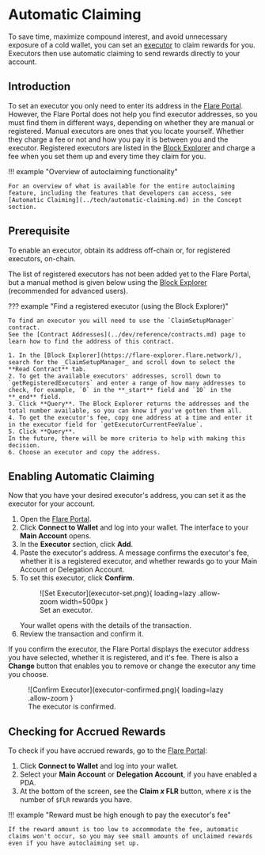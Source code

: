# Automatic Claiming

To save time, maximize compound interest, and avoid unnecessary exposure of a cold wallet, you can set an [executor](../tech/automatic-claiming.md) to claim rewards for you.
Executors then use automatic claiming to send rewards directly to your account.

## Introduction

To set an executor you only need to enter its address in the [Flare Portal](https://portal.flare.network/).
However, the Flare Portal does not help you find executor addresses, so you must find them in different ways, depending on whether they are manual or registered.
Manual executors are ones that you locate yourself.
Whether they charge a fee or not and how you pay it is between you and the executor.
Registered executors are listed in the [Block Explorer](https://flare-explorer.flare.network/) and charge a fee when you set them up and every time they claim for you.

!!! example "Overview of autoclaiming functionality"

    For an overview of what is available for the entire autoclaiming feature, including the features that developers can access, see [Automatic Claiming](../tech/automatic-claiming.md) in the Concept section.

## Prerequisite

To enable an executor, obtain its address off-chain or, for registered executors, on-chain.

The list of registered executors has not been added yet to the Flare Portal, but a manual method is given below using the [Block Explorer](./block-explorer.md) (recommended for advanced users).

??? example "Find a registered executor (using the Block Explorer)"

    To find an executor you will need to use the `ClaimSetupManager` contract.
    See the [Contract Addresses](../dev/reference/contracts.md) page to learn how to find the address of this contract.

    1. In the [Block Explorer](https://flare-explorer.flare.network/), search for the _ClaimSetupManager_ and scroll down to select the **Read Contract** tab.
    2. To get the available executors' addresses, scroll down to `getRegisteredExecutors` and enter a range of how many addresses to check, for example, `0` in the **_start** field and `10` in the **_end** field.
    3. Click **Query**. The Block Explorer returns the addresses and the total number available, so you can know if you've gotten them all.
    4. To get the executor's fee, copy one address at a time and enter it in the executor field for `getExecutorCurrentFeeValue`.
    5. Click **Query**.
    In the future, there will be more criteria to help with making this decision.
    6. Choose an executor and copy the address.

## Enabling Automatic Claiming

Now that you have your desired executor's address, you can set it as the executor for your account.

1. Open the [Flare Portal](https://portal.flare.network/).
2. Click **Connect to Wallet** and log into your wallet.
   The interface to your **Main Account** opens.
3. In the **Executor** section, click **Add**.<!--Add an image when the UI is updated.-->
4. Paste the executor's address.
    A message confirms the executor's fee, whether it is a registered executor, and whether rewards go to your Main Account or Delegation Account.
5. To set this executor, click **Confirm**.
    <figure markdown>
    ![Set Executor](executor-set.png){ loading=lazy .allow-zoom width=500px }
    <figcaption>Set an executor.</figcaption>
    </figure>
    <!--Add a new image when they change the name "automatic" to "registered."-->
   Your wallet opens with the details of the transaction.
6. Review the transaction and confirm it.

If you confirm the executor, the Flare Portal displays the executor address you have selected, whether it is registered, and it's fee.
There is also a **Change** button that enables you to remove or change the executor any time you choose.
<figure markdown>
![Confirm Executor](executor-confirmed.png){ loading=lazy .allow-zoom }
<figcaption>The executor is confirmed.</figcaption>
</figure>
<!--Needs a new image when they change the name "automatic" to "registered."-->

## Checking for Accrued Rewards

To check if you have accrued rewards, go to the [Flare Portal](https://portal.flare.network/):

1. Click **Connect to Wallet** and log into your wallet.
2. Select your **Main Account** or **Delegation Account**, if you have enabled a PDA.
3. At the bottom of the screen, see the **Claim _x_ FLR** button, where _x_ is the number of `$FLR` rewards you have.

!!! example "Reward must be high enough to pay the executor's fee"

    If the reward amount is too low to accommodate the fee, automatic claims won't occur, so you may see small amounts of unclaimed rewards even if you have autoclaiming set up.
